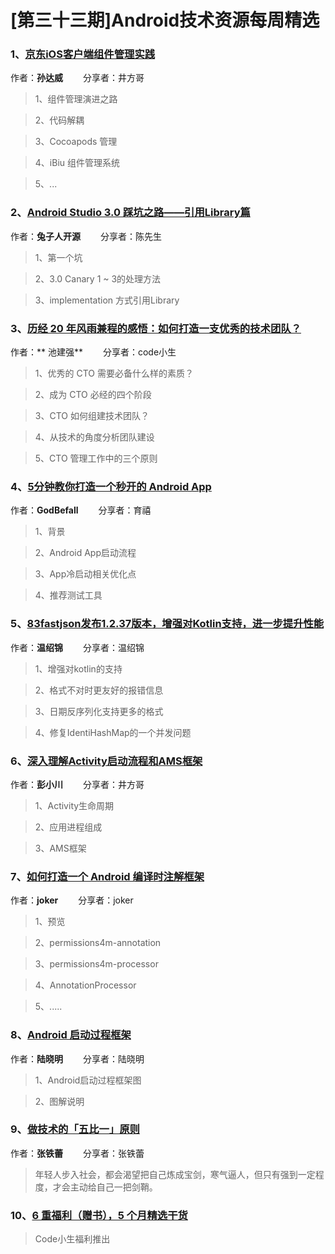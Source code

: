 # [第三十三期]Android技术资源每周精选

### 1、[京东iOS客户端组件管理实践](http://mp.weixin.qq.com/s/AzbK8oynTVnsawlg5iT0bg)

作者：**孙达威** &emsp;&emsp;分享者：井方哥

>1、组件管理演进之路

>2、代码解耦

>3、Cocoapods 管理

>4、iBiu 组件管理系统

>5、...

### 2、[Android Studio 3.0 踩坑之路——引用Library篇](https://www.toutiao.com/i6447735237358125582/?tt_from=weixin&utm_campaign=client_share&from=groupmessage&app=news_article&utm_source=weixin&iid=12697952973&utm_medium=toutiao_android&wxshare_count=2&pbid=6421708055214163457)

作者：**兔子人开源** &emsp;&emsp;分享者：陈先生

>1、第一个坑

>2、3.0 Canary 1 ~ 3的处理方法

>3、implementation 方式引用Library


### 3、[历经 20 年风雨兼程的感悟：如何打造一支优秀的技术团队？](http://mp.weixin.qq.com/s/IyrJUoG8rCKdGDluR-gg0g)

作者：** 池建强** &emsp;&emsp;分享者：code小生

>1、优秀的 CTO 需要必备什么样的素质？

>2、成为 CTO 必经的四个阶段

>3、CTO 如何组建技术团队？

>4、从技术的角度分析团队建设

>5、CTO 管理工作中的三个原则

### 4、[5分钟教你打造一个秒开的 Android App](http://mp.weixin.qq.com/s/a8076txSPIUqGAbe30uEug)

作者：**GodBefall** &emsp;&emsp;分享者：育禧

>1、背景

>2、Android App启动流程

>3、App冷启动相关优化点

>4、推荐测试工具



### 5、[83fastjson发布1.2.37版本，增强对Kotlin支持，进一步提升性能](https://github.com/alibaba/fastjson/releases/tag/1.2.37)

作者：**温绍锦** &emsp;&emsp;分享者：温绍锦

>1、增强对kotlin的支持

>2、格式不对时更友好的报错信息

>3、日期反序列化支持更多的格式

>4、修复IdentiHashMap的一个并发问题


### 6、[深入理解Activity启动流程和AMS框架](http://mp.weixin.qq.com/s/BUW776VIVKNDKxneLJRXEQ)

作者：**彭小川** &emsp;&emsp;分享者：井方哥

>1、Activity生命周期

>2、应用进程组成

>3、AMS框架



### 7、[如何打造一个 Android 编译时注解框架](http://blog.csdn.net/ziwang_/article/details/76576495)

作者：**joker** &emsp;&emsp;分享者：joker

>1、预览

>2、permissions4m-annotation

>3、permissions4m-processor

>4、AnnotationProcessor

>5、.....

### 8、[Android 启动过程框架](http://mp.weixin.qq.com/s/_lXQoIoUEx9UC1P29_d8iQ)

作者：**陆晓明** &emsp;&emsp;分享者：陆晓明

>1、Android启动过程框架图

>2、图解说明


### 9、[做技术的「五比一」原则](http://mp.weixin.qq.com/s/VfePdDnKkOlsxdm_slQp5g)

作者：**张铁蕾** &emsp;&emsp;分享者：张铁蕾

>年轻人步入社会，都会渴望把自己炼成宝剑，寒气逼人，但只有强到一定程度，才会主动给自己一把剑鞘。

### 10、[6 重福利（赠书），5 个月精选干货](http://mp.weixin.qq.com/s/guFWOcTx94LzERwIqJTyQQ)
> Code小生福利推出
